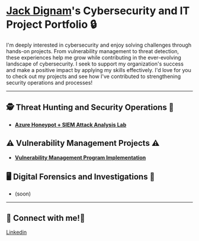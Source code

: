 # <a href="https://www.linkedin.com/in/jack-dignam/">Jack Dignam</a>'s Cybersecurity and IT Project Portfolio 🔒

I'm deeply interested in cybersecurity and enjoy solving challenges through hands-on projects. From vulnerability management to threat detection, these experiences help me grow while contributing in the ever-evolving landscape of cybersecurity. I seek to support my organization's success and make a positive impact by applying my skills effectively. I'd love for you to check out my projects and see how I've contributed to strengthening security operations and processes!

-------------------------------------------------------------------------------------------------------------------------------------

## 🕵️ Threat Hunting and Security Operations 🚨

- **[Azure Honeypot + SIEM Attack Analysis Lab](https://github.com/jackdignamit/Azure-Honeypot-SIEM-Attack-Analysis-Lab)**

## ⚠️ Vulnerability Management Projects ⚠️

- **[Vulnerability Management Program Implementation](https://github.com/jackdignamit/Vulnerability-Management-Program-Implementation)**

## 🖥️ Digital Forensics and Investigations 💽

- (soon)



-------------------------------------------------------------------------------------------------------------------------------------

## 👋 Connect with me!👋

[Linkedin](https://linkedin.com/in/jack-dignam/)
